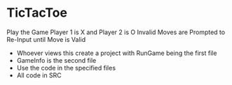 # TicTacToe
Play the Game
Player 1 is X and Player 2 is O
Invalid Moves are Prompted to Re-Input until Move is Valid
- Whoever views this create a project with RunGame being the first file
- GameInfo is the second file
- Use the code in the specified files
- All code in SRC
